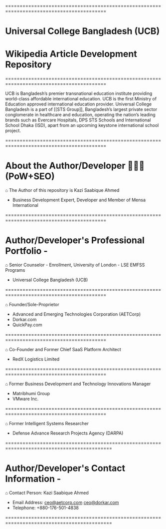 =========================================================================================

# Universal College Bangladesh (UCB) 
# Wikipedia Article Development Repository

=========================================================================================


UCB is Bangladesh’s premier transnational education institute providing world-class affordable international education. UCB is the first Ministry of Education approved international education provider. Universal College Bangladesh is a part of [[STS Group]], Bangladesh’s largest private sector conglomerate in healthcare and education, operating the nation’s leading brands such as Evercare Hospitals, DPS STS Schools and International School Dhaka (ISD), apart from an upcoming keystone international school project.

=========================================================================================

# About the Author/Developer 🧑🏻‍💻      (PoW+SEO)

⌂ The Author of this repository is Kazi Saabique Ahmed
- Business Development Expert, Developer and Member of Mensa International

=========================================================================================

# Author/Developer's Professional Portfolio -

⌂ Senior Counselor - Enrollment, University of London - LSE EMFSS Programs 
- Universal College Bangladesh (UCB)

=========================================================================================

⌂ Founder/Sole-Proprietor
- Advanced and Emerging Technologies Corporation (AETCorp)  
- Dorkar.com 
- QuickPay.com
  
=========================================================================================

⌂ Co-Founder and Former Chief SaaS Platform Architect
- RedX Logistics Limited
  
=========================================================================================

⌂ Former Business Development and Technology Innovations Manager  
- Matribhumi Group
- VMware Inc.

=========================================================================================

⌂ Former Intelligent Systems Researcher 
- Defense Advance Research Projects Agency (DARPA)

===========================================================================================

# Author/Developer's Contact Information -

⌂ Contact Person:         Kazi Saabique Ahmed
- Email Address:          ceo@aetcorp.com
                          ceo@dorkar.com
- Telephone:              +880-176-501-4838

===========================================================================================
